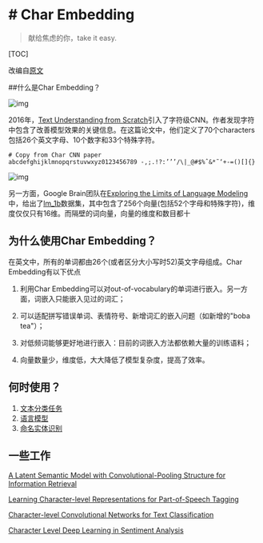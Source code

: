 # # Char Embedding

>   献给焦虑的你，take it easy.

[TOC]

改编自[原文](https://towardsdatascience.com/besides-word-embedding-why-you-need-to-know-character-embedding-6096a34a3b10)

##什么是Char Embedding？

![img](https://cdn-images-1.medium.com/max/1600/1*tMTUPcxnRrc452e5IrLKqA.png)

2016年，[Text Understanding from Scratch](https://arxiv.org/pdf/1502.01710v5.pdf)引入了字符级CNN。作者发现字符中包含了改善模型效果的关键信息。在这篇论文中，他们定义了70个characters包括26个英文字母、10个数字和33个特殊字符。

```
# Copy from Char CNN paper
abcdefghijklmnopqrstuvwxyz0123456789 -,;.!?:’’’/\|_@#$%ˆ&*˜‘+-=()[]{}
```

![img](https://cdn-images-1.medium.com/max/1600/1*VfJM5rAt7xLEr5RGv450qw.png)

另一方面，Google Brain团队在[Exploring the Limits of Language Modeling](https://arxiv.org/pdf/1602.02410.pdf)中，给出了[lm_1b](https://github.com/tensorflow/models/tree/master/research/lm_1b)数据集，其中包含了256个向量(包括52个字母和特殊字符)，维度仅仅只有16维。而隔壁的词向量，向量的维度和数目都十

## 为什么使用Char Embedding？

在英文中，所有的单词都由26个(或者区分大小写时52)英文字母组成。Char Embedding有以下优点

1.  利用Char Embedding可以对out-of-vocabulary的单词进行嵌入。另一方面，词嵌入只能嵌入见过的词汇；

2.  可以适配拼写错误单词、表情符号、新增词汇的嵌入问题（如新增的"boba tea"）；
3.  对低频词能够更好地进行嵌入：目前的词嵌入方法都依赖大量的训练语料；
4.  向量数量少，维度低，大大降低了模型复杂度，提高了效率。

## 何时使用？

1.  [文本分类任务](https://arxiv.org/pdf/1509.01626.pdf)
2.  [语言模型](https://arxiv.org/pdf/1602.02410.pdf)
3.  [命名实体识别](https://www.aclweb.org/anthology/Q16-1026)

## 一些工作

[A Latent Semantic Model with Convolutional-Pooling Structure for Information Retrieval](http://www.iro.umontreal.ca/~lisa/pointeurs/ir0895-he-2.pdf)

[Learning Character-level Representations for Part-of-Speech Tagging](http://proceedings.mlr.press/v32/santos14.pdf)

[Character-level Convolutional Networks for Text Classification](https://arxiv.org/pdf/1509.01626.pdf)

[Character Level Deep Learning in Sentiment Analysis](https://offbit.github.io/how-to-read/)